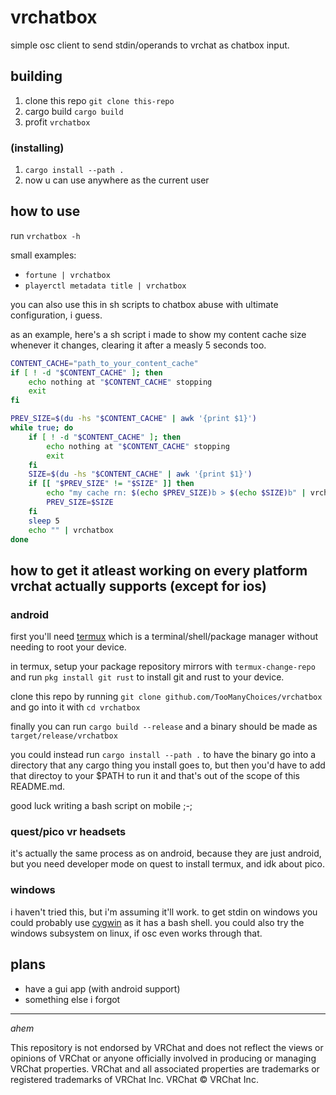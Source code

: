 # vrchatbox
simple osc client to send stdin/operands to vrchat as chatbox input.
## building
1. clone this repo `git clone this-repo`
2. cargo build `cargo build`
3. profit `vrchatbox`
### (installing)
1. `cargo install --path .`
2. now u can use anywhere as the current user
## how to use
run `vrchatbox -h`

small examples:
- `fortune | vrchatbox`
- `playerctl metadata title | vrchatbox`

you can also use this in sh scripts to chatbox abuse with ultimate configuration, i guess.

as an example, here's a sh script i made to show my content cache size whenever it changes, clearing it after a measly 5 seconds too.
```sh
CONTENT_CACHE="path_to_your_content_cache"
if [ ! -d "$CONTENT_CACHE" ]; then
	echo nothing at "$CONTENT_CACHE" stopping
	exit
fi

PREV_SIZE=$(du -hs "$CONTENT_CACHE" | awk '{print $1}')
while true; do
	if [ ! -d "$CONTENT_CACHE" ]; then
		echo nothing at "$CONTENT_CACHE" stopping
		exit
	fi
	SIZE=$(du -hs "$CONTENT_CACHE" | awk '{print $1}')
	if [[ "$PREV_SIZE" != "$SIZE" ]] then
		echo "my cache rn: $(echo $PREV_SIZE)b > $(echo $SIZE)b" | vrchatbox
		PREV_SIZE=$SIZE
	fi
	sleep 5
	echo "" | vrchatbox
done
```
## how to get it atleast working on every platform vrchat actually supports (except for ios)
### android
first you'll need [termux](https://termux.dev/) which is a terminal/shell/package manager without needing to root your device.

in termux, setup your package repository mirrors with `termux-change-repo` and run `pkg install git rust` to install git and rust to your device.

clone this repo by running `git clone github.com/TooManyChoices/vrchatbox` and go into it with `cd vrchatbox`

finally you can run `cargo build --release` and a binary should be made as `target/release/vrchatbox`

you could instead run `cargo install --path .` to have the binary go into a directory that any cargo thing you install goes to, but then you'd have to add that directoy to your $PATH to run it and that's out of the scope of this README.md.

good luck writing a bash script on mobile ;-;

### quest/pico vr headsets
it's actually the same process as on android, because they are just android, but you need developer mode on quest to install termux, and idk about pico.

### windows
i haven't tried this, but i'm assuming it'll work. to get stdin on windows you could probably use [cygwin](https://cygwin.com/) as it has a bash shell. you could also try the windows subsystem on linux, if osc even works through that.

## plans
- have a gui app (with android support)
- something else i forgot  

___
*ahem*

This repository is not endorsed by VRChat and does not reflect the views or opinions of VRChat or anyone officially involved in producing or managing VRChat properties. VRChat and all associated properties are trademarks or registered trademarks of VRChat Inc. VRChat © VRChat Inc.
